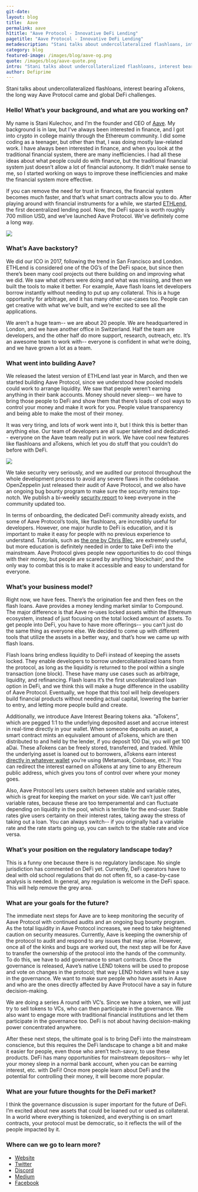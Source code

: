```yaml
---
git-date:
layout: blog
title:  Aave
permalink: aave
h1title: "Aave Protocol - Innovative DeFi Lending"
pagetitle: "Aave Protocol - Innovative DeFi Lending"
metadescription: "Stani talks about undercollateralized flashloans, interest bearing aTokens, the long way Aave Protocol came and global DeFi challenges"
category: blog
featured-image: /images/blog/aave-og.png
quote: /images/blog/aave-quote.png
intro: "Stani talks about undercollateralized flashloans, interest bearing aTokens, the long way Aave Protocol came and global DeFi challenges"
author: Defiprime
---
```

Stani talks about undercollateralized flashloans, interest bearing aTokens, the long way Aave Protocol came and global DeFi challenges.    

### Hello! What’s your background, and what are you working on?

My name is Stani Kulechov, and I’m the founder and CEO of [Aave](https://aave.com/). My background is in law, but I’ve always been interested in finance, and I got into crypto in college mainly through the Ethereum community. I did some coding as a teenager, but other than that, I was doing mostly law-related work. I have always been interested in finance, and when you look at the traditional financial system, there are many inefficiencies. I had all these ideas about what people could do with finance, but the traditional financial system just doesn’t allow a lot of financial autonomy. It didn’t make sense to me, so I started working on ways to improve these inefficiencies and make the financial system more effective.

If you can remove the need for trust in finances, the financial system becomes much faster, and that’s what smart contracts allow you to do. After playing around with financial instruments for a while, we started [ETHLend](/ethlend), the first decentralized lending pool. Now, the DeFi space is worth roughly 700 million USD, and we’ve launched Aave Protocol. We’ve definitely come a long way.

![](/images/blog/aave-image4.png)

### What’s Aave backstory?

We did our ICO in 2017, following the trend in San Francisco and London. ETHLend is considered one of the OG’s of the DeFi space, but since then there’s been many cool projects out there building on and improving what we did. We saw what others were doing and what was missing, and then we built the tools to make it better. For example, Aave flash loans let developers borrow instantly without needing to put up any collateral. This is a huge opportunity for arbitrage, and it has many other use-cases too. People can get creative with what we’ve built, and we’re excited to see all the applications.

We aren’t a huge team-- we are about 20 people. We are headquartered in London, and we have another office in Switzerland. Half the team are developers, and the other half do more support, research, outreach, etc. It’s an awesome team to work with-- everyone is confident in what we’re doing, and we have grown a lot as a team.

### What went into building Aave?

We released the latest version of ETHLend last year in March, and then we started building Aave Protocol, since we understood how pooled models could work to arrange liquidity. We saw that people weren’t earning anything in their bank accounts. Money should never sleep-- we have to bring those people to DeFi and show them that there’s loads of cool ways to control your money and make it work for you. People value transparency and being able to make the most of their money.

It was very tiring, and lots of work went into it, but I think this is better than anything else.  Our team of developers are all super talented and dedicated-- everyone on the Aave team really put in work. We have cool new features like flashloans and aTokens, which let you do stuff that you couldn’t do before with DeFi.

![](/images/blog/aave-image2.gif)

We take security very seriously, and we audited our protocol throughout the whole development process to avoid any severe flaws in the codebase. OpenZeppelin just released their audit of Aave Protocol, and we also have an ongoing bug bounty program to make sure the security remains top-notch. We publish a bi-weekly [security report](https://medium.com/aave/aave-security-report-d5a2edfe8e05) to keep everyone in the community updated too.

In terms of onboarding, the dedicated DeFi community already exists, and some of Aave Protocol’s tools, like flashloans, are incredibly useful for developers. However, one major hurdle to DeFi is education, and it is important to make it easy for people with no previous experience to understand. Tutorials, such as [the one by Chris Blec](https://www.youtube.com/watch?v=BiseNyNpniE), are extremely useful, but more education is definitely needed in order to take DeFi into the mainstream. Aave Protocol gives people new opportunities to do cool things with their money, but people are scared by anything ‘blockchain’, and the only way to combat this is to make it accessible and easy to understand for everyone.

### What’s your business model?

Right now, we have fees. There’s the origination fee and then fees on the flash loans. Aave provides a money lending market similar to Compound. The major difference is that Aave re-uses locked assets within the Ethereum ecosystem, instead of just focusing on the total locked amount of assets. To get people into DeFi, you have to have more offerings-- you can’t just do the same thing as everyone else. We decided to come up with different tools that utilize the assets in a better way, and that’s how we came up with flash loans.

Flash loans bring endless liquidity to DeFi instead of keeping the assets locked. They enable developers to borrow undercollateralized loans from the protocol, as long as the liquidity is returned to the pool within a single transaction (one block). These have many use cases such as arbitrage, liquidity, and refinancing. Flash loans it’s the first uncollateralized loan option in DeFi, and we think this will make a huge difference in the usability of Aave Protocol. Eventually, we hope that this tool will help developers build financial products without needing actual capital, lowering the barrier to entry, and letting more people build and create.

Additionally, we introduce Aave Interest Bearing tokens aka. “aTokens”, which are pegged 1:1 to the underlying deposited asset and accrue interest in real-time directly in your wallet. When someone deposits an asset, a smart contract mints an equivalent amount of aTokens, which are then distributed to and held by the lender, if you deposit 100 Dai, you will get 100 aDai. These aTokens can be freely stored, transferred, and traded. While the underlying asset is loaned out to borrowers, aTokens earn interest [directly in whatever wallet](https://twitter.com/AaveAave/status/1220768750879891459) you’re using (Metamask, Coinbase, etc.)! You can redirect the interest earned on aTokens at any time to any Ethereum public address, which gives you tons of control over where your money goes.

Also, Aave Protocol lets users switch between stable and variable rates, which is great for keeping the market on your side. We can’t just offer variable rates, because these are too temperamental and can fluctuate depending on liquidity in the pool, which is terrible for the end-user. Stable rates give users certainty on their interest rates, taking away the stress of taking out a loan. You can always switch-- if you originally had a variable rate and the rate starts going up, you can switch to the stable rate and vice versa.

### What’s your position on the regulatory landscape today?

This is a funny one because there is no regulatory landscape. No single jurisdiction has commented on DeFi yet. Currently, DeFi operators have to deal with old school regulations that do not often fit, so a case-by-case analysis is needed. In general, any regulation is welcome in the DeFi space. This will help remove the grey area.

### What are your goals for the future?

The immediate next steps for Aave are to keep monitoring the security of Aave Protocol with continued audits and an ongoing bug bounty program. As the total liquidity in Aave Protocol increases, we need to take heightened caution on security measures. Currently, Aave is keeping the ownership of the protocol to audit and respond to any issues that may arise. However, once all of the kinks and bugs are worked out, the next step will be for Aave to transfer the ownership of the protocol into the hands of the community. To do this, we have to add governance to smart contracts. Once the governance is released, Aave’s native LEND tokens will be used to propose and vote on changes in the protocol; that way LEND holders will have a say in the governance. We want to make sure people who have assets in Aave and who are the ones directly affected by Aave Protocol have a say in future decision-making.

We are doing a series A round with VC’s. Since we have a token, we will just try to sell tokens to VCs, who can then participate in the governance. We also want to engage more with traditional financial institutions and let them participate in the governance too. DeFi is not about having decision-making power concentrated anywhere.

After these next steps, the ultimate goal is to bring DeFi into the mainstream conscience, but this requires the DeFi landscape to change a bit and make it easier for people, even those who aren’t tech-savvy, to use these products. DeFi has many opportunities for mainstream depositors-- why let your money sleep in a normal bank account, when you can be earning interest, etc. with DeFi! Once more people learn about DeFi and the potential for controlling their money, it will become more popular.

### What are your future thoughts for the DeFi market?

I think the governance discussion is super important for the future of DeFi. I’m excited about new assets that could be loaned out or used as collateral. In a world where everything is tokenized, and everything is on smart contracts, your protocol must be democratic, so it reflects the will of the people impacted by it.

### Where can we go to learn more?

- [Website](https://aave.com/)
- [Twitter](https://twitter.com/AaveAave)
- [Discord](https://aave.com/discord)
- [Medium](https://medium.com/aave)
- [Facebook](https://www.facebook.com/AaveCom/)
